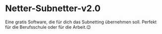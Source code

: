 # Netter-Subnetter-v2.0
Eine gratis Software, die für dich das Subnetting übernehmen soll. Perfekt für die Berufsschule oder für die Arbeit.😉
